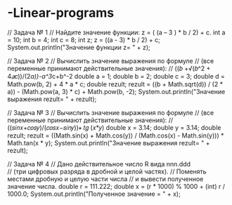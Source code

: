# -Linear-programs
// Задача № 1 
        // Найдите значение функции: z = ( (a – 3 ) * b / 2) + c.
        int a = 10;
        int b = 4;
        int c = 8;
        int z;
        z = ((a - 3) * b / 2) + c;
        System.out.println("Значение функции z= " + z);

// Задача № 2
        // Вычислить значение выражения по формуле 
        // (все переменные принимают действительные значения):
        // ((𝑏 +√(𝑏^2 + 4*𝑎*𝑐))/(2*а))-a^3*c+b^-2
        double a = 1;
        double b = 2;
        double c = 3;
        double d = Math.pow(b, 2) + 4 * a * c;
        double rezult;
        rezult = ((b + Math.sqrt(d)) / (2 * a))
                - (Math.pow(a, 3) * c) + Math.pow(b, -2);
        System.out.println("Значение выражения rezult= " + rezult);
        
// Задача № 3
        // Вычислить значение выражения по формуле 
        // (все переменные принимают действительные значения):
        // ((𝑠𝑖𝑛𝑥+𝑐𝑜𝑠𝑦)/(𝑐𝑜𝑠𝑥−𝑠𝑖𝑛𝑦))∗ 𝑡𝑔 (𝑥*𝑦)
        double x = 3.14;
        double y = 3.14;
        double rezult;
        rezult = ((Math.sin(x) + Math.cos(y)) / (Math.cos(x) - Math.sin(y)))
                * Math.tan(x * y);
        System.out.println("Значение выражения rezult= " + rezult);
        
// Задача № 4
        // Дано действительное число R вида nnn.ddd     
        // (три цифровых разряда в дробной и целой частях). 
        // Поменять местами дробную и целую части числа 
        // и вывести полученное значение числа.
        double r = 111.222;
        double x = (r * 1000) % 1000 + (int) r / 1000.0;
        System.out.println("Полученное значение = " + x);
